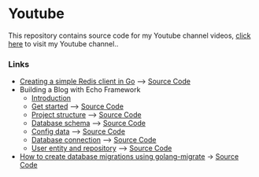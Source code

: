 # Youtube
This repository contains source code for my Youtube channel videos, [click here](https://www.youtube.com/@muzafar) to visit my Youtube channel..

### Links
* [Creating a simple Redis client in Go](https://www.youtube.com/watch?v=nKOnLZrNmDY) –> [Source Code](https://github.com/muzfr7/youtube/tree/main/simple-redis-client)
* Building a Blog with Echo Framework
  * [Introduction](https://www.youtube.com/watch?v=5-AhqhLLvyQ)
  * [Get started](https://www.youtube.com/watch?v=YGiO60QBbYA) –> [Source Code](https://github.com/muzfr7/youtube/tree/main/get-started-with-echo)
  * [Project structure](https://youtu.be/R0BJcQD_bO8) –> [Source Code](https://github.com/muzfr7/youtube/tree/main/echoblog/part-1)
  * [Database schema](https://youtu.be/0FqVs00CdLk) –> [Source Code](https://github.com/muzfr7/youtube/tree/main/echoblog/part-2)
  * [Config data](https://youtu.be/euAfpvbkmMg) –> [Source Code](https://github.com/muzfr7/youtube/tree/main/echoblog/part-3)
  * [Database connection](https://youtu.be/rkBmfbrKNok) –> [Source Code](https://github.com/muzfr7/youtube/tree/main/echoblog/part-4)
  * [User entity and repository](https://youtu.be/k64K0nzLT5s) –> [Source Code](https://github.com/muzfr7/youtube/tree/main/echoblog/part-5)
* [How to create database migrations using golang-migrate](https://youtu.be/N6aozCr4kr0) -> [Source Code](https://github.com/muzfr7/youtube/tree/main/golang-migrate-demo)
